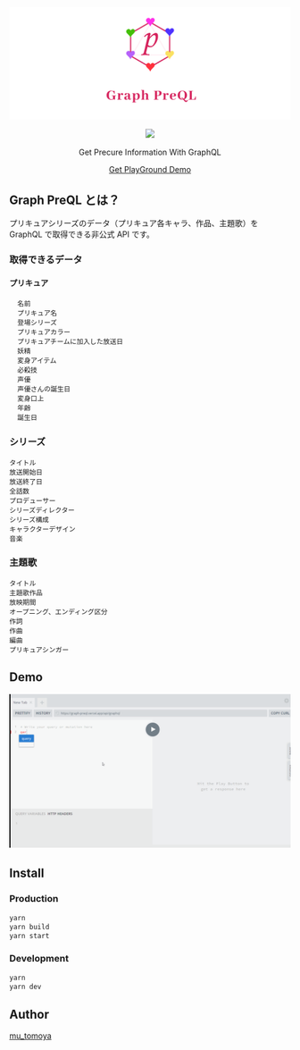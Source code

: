 ![IMAGE](./public/logo.png)

<p align="center">
<a alt="MIT License" href="https://kawakawaritsuki.mit-license.org/">
  <img src="https://img.shields.io/badge/license-MIT-blue.svg">
</a>
</p>

<p align="center">Get Precure Information With GraphQL</p>
<div align="center">

[Get PlayGround Demo](https://graph-preql.vercel.app/api/graphql)

</div>

## Graph PreQL とは？

プリキュアシリーズのデータ（プリキュア各キャラ、作品、主題歌）を GraphQL で取得できる非公式 API です。

### 取得できるデータ

#### プリキュア

```
  名前
  プリキュア名
  登場シリーズ
  プリキュアカラー
  プリキュアチームに加入した放送日
  妖精
  変身アイテム
  必殺技
  声優
  声優さんの誕生日
  変身口上
  年齢
  誕生日
```

### シリーズ

```
タイトル
放送開始日
放送終了日
全話数
プロデューサー
シリーズディレクター
シリーズ構成
キャラクターデザイン
音楽
```

### 主題歌

```
タイトル
主題歌作品
放映期間
オープニング、エンディング区分
作詞
作曲
編曲
プリキュアシンガー
```

## Demo

![Demo](./public/graph-preql.gif)

## Install

### Production

```
yarn
yarn build
yarn start
```

### Development

```
yarn
yarn dev
```

## Author

[mu_tomoya](https://github.com/mu_tomoya)
